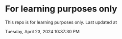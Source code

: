 # For learning purposes only
This repo is for learning purposes only.
Last updated at

Tuesday, April 23, 2024 10:37:30 PM

